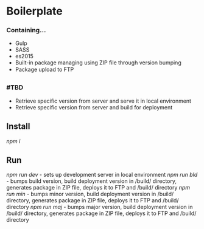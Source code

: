 # Boilerplate

### Containing...
- Gulp
- SASS
- es2015
- Built-in package managing using ZIP file through version bumping
- Package upload to FTP

### #TBD
- Retrieve specific version from server and serve it in local environment
- Retrieve specific version from server and build for deployment

## Install
*npm i*

## Run
*npm run dev* - sets up development server in local environment
*npm run bld* - bumps build version, build deployment version in /build/ directory, generates package in ZIP file, deploys it to FTP and /build/ directory
*npm run min* - bumps minor version, build deployment version in /build/ directory, generates package in ZIP file, deploys it to FTP and /build/ directory
*npm run maj* - bumps major version, build deployment version in /build/ directory, generates package in ZIP file, deploys it to FTP and /build/ directory
